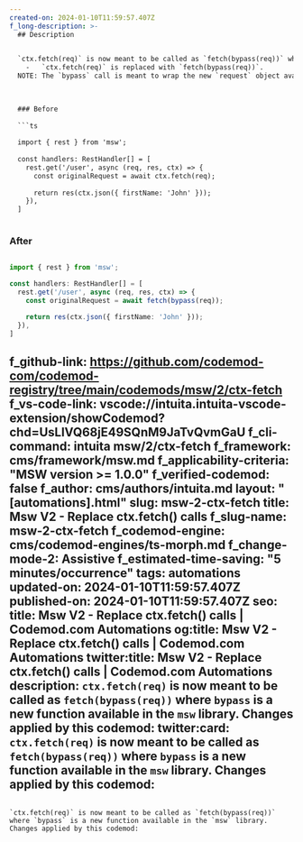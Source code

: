 ```yaml
---
created-on: 2024-01-10T11:59:57.407Z
f_long-description: >-
  ## Description
  

  `ctx.fetch(req)` is now meant to be called as `fetch(bypass(req))` where `bypass` is a new function available in the `msw` library. Changes applied by this codemod:
    -   `ctx.fetch(req)` is replaced with `fetch(bypass(req))`.
  NOTE: The `bypass` call is meant to wrap the new `request` object available on the callback argument. This object is not being destructured in this codemod, so you will have to do it manually or run a `callback-signature` codemod that will do that and replace the reference for you.
  

  
  ### Before
  
  ```ts
  
  import { rest } from 'msw';
  
  const handlers: RestHandler[] = [
    rest.get('/user', async (req, res, ctx) => {
      const originalRequest = await ctx.fetch(req);
  
      return res(ctx.json({ firstName: 'John' }));
    }),
  ]
  
  ```
  
  ### After
  
  ```ts
  
  import { rest } from 'msw';
  
  const handlers: RestHandler[] = [
    rest.get('/user', async (req, res, ctx) => {
      const originalRequest = await fetch(bypass(req));
  
      return res(ctx.json({ firstName: 'John' }));
    }),
  ]
  
  ```
f_github-link: https://github.com/codemod-com/codemod-registry/tree/main/codemods/msw/2/ctx-fetch
f_vs-code-link: vscode://intuita.intuita-vscode-extension/showCodemod?chd=UsLIVQ68jE49SQnM9JaTvQvmGaU
f_cli-command: intuita msw/2/ctx-fetch
f_framework: cms/framework/msw.md
f_applicability-criteria: "MSW version >= 1.0.0"
f_verified-codemod: false
f_author: cms/authors/intuita.md
layout: "[automations].html"
slug: msw-2-ctx-fetch
title: Msw V2 - Replace ctx.fetch() calls
f_slug-name: msw-2-ctx-fetch
f_codemod-engine: cms/codemod-engines/ts-morph.md
f_change-mode-2: Assistive
f_estimated-time-saving: "5 minutes/occurrence"
tags: automations
updated-on: 2024-01-10T11:59:57.407Z
published-on: 2024-01-10T11:59:57.407Z
seo:
  title: Msw V2 - Replace ctx.fetch() calls | Codemod.com Automations
  og:title: Msw V2 - Replace ctx.fetch() calls | Codemod.com Automations
  twitter:title: Msw V2 - Replace ctx.fetch() calls | Codemod.com Automations
description: `ctx.fetch(req)` is now meant to be called as `fetch(bypass(req))` where `bypass` is a new function available in the `msw` library. Changes applied by this codemod:
  twitter:card: `ctx.fetch(req)` is now meant to be called as `fetch(bypass(req))` where `bypass` is a new function available in the `msw` library. Changes applied by this codemod:
---
```

`ctx.fetch(req)` is now meant to be called as `fetch(bypass(req))` where `bypass` is a new function available in the `msw` library. Changes applied by this codemod: